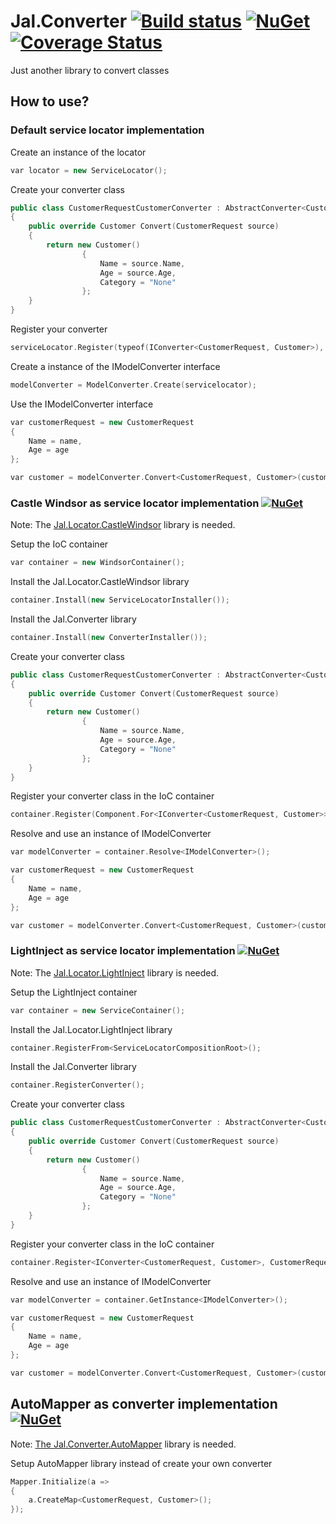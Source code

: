 # Jal.Converter [![Build status](https://ci.appveyor.com/api/projects/status/c63jmwrdr2iussdm?svg=true)](https://ci.appveyor.com/project/raulnq/jal-converter) [![NuGet](https://img.shields.io/nuget/v/Jal.Factory.svg)](https://www.nuget.org/packages/Jal.Converter) [![Coverage Status](https://coveralls.io/repos/github/raulnq/Jal.Converter/badge.svg?branch=master)](https://coveralls.io/github/raulnq/Jal.Converter?branch=master)
Just another library to convert classes

## How to use?

### Default service locator implementation

Create an instance of the locator
```c++
var locator = new ServiceLocator();
```   
Create your converter class
```c++
public class CustomerRequestCustomerConverter : AbstractConverter<CustomerRequest, Customer>
{
	public override Customer Convert(CustomerRequest source)
	{
		return new Customer()
				{
					Name = source.Name,
					Age = source.Age,
					Category = "None"
				};
	}
}
```
Register your converter
```c++
serviceLocator.Register(typeof(IConverter<CustomerRequest, Customer>), new CustomerRequestCustomerConverter());
```
Create a instance of the IModelConverter interface
```c++
modelConverter = ModelConverter.Create(servicelocator);
```    
Use the IModelConverter interface
```c++
var customerRequest = new CustomerRequest
{
	Name = name,
	Age = age
};

var customer = modelConverter.Convert<CustomerRequest, Customer>(customerRequest);  
```
### Castle Windsor as service locator implementation [![NuGet](https://img.shields.io/nuget/v/Jal.Converter.Installer.svg)](https://www.nuget.org/packages/Jal.Converter.Installer)

Note: The [Jal.Locator.CastleWindsor](https://www.nuget.org/packages/Jal.Locator.CastleWindsor/) library is needed.

Setup the IoC container
```c++
var container = new WindsorContainer();
```
Install the Jal.Locator.CastleWindsor library
```c++
container.Install(new ServiceLocatorInstaller());
```
Install the Jal.Converter library
```c++
container.Install(new ConverterInstaller());
```
Create your converter class
```c++
public class CustomerRequestCustomerConverter : AbstractConverter<CustomerRequest, Customer>
{
	public override Customer Convert(CustomerRequest source)
	{
		return new Customer()
				{
					Name = source.Name,
					Age = source.Age,
					Category = "None"
				};
	}
}
```	
Register your converter class in the IoC container
```c++
container.Register(Component.For<IConverter<CustomerRequest, Customer>>().ImplementedBy<CustomerRequestCustomerConverter>());
```
Resolve and use an instance of IModelConverter
```c++
var modelConverter = container.Resolve<IModelConverter>();

var customerRequest = new CustomerRequest
{
	Name = name,
	Age = age
};

var customer = modelConverter.Convert<CustomerRequest, Customer>(customerRequest);
```
### LightInject as service locator implementation [![NuGet](https://img.shields.io/nuget/v/Jal.Converter.LightInject.Installer.svg)](https://www.nuget.org/packages/Jal.Converter.LightInject.Installer)

Note: The [Jal.Locator.LightInject](https://www.nuget.org/packages/Jal.Locator.LightInject/) library is needed. 

Setup the LightInject container
```c++
var container = new ServiceContainer();
```
Install the Jal.Locator.LightInject library
```c++
container.RegisterFrom<ServiceLocatorCompositionRoot>();
```
Install the Jal.Converter library
```c++
container.RegisterConverter();
```
Create your converter class
```c++
public class CustomerRequestCustomerConverter : AbstractConverter<CustomerRequest, Customer>
{
	public override Customer Convert(CustomerRequest source)
	{
		return new Customer()
				{
					Name = source.Name,
					Age = source.Age,
					Category = "None"
				};
	}
}
```	
Register your converter class in the IoC container
```c++
container.Register<IConverter<CustomerRequest, Customer>, CustomerRequestCustomerConverter>();
```
Resolve and use an instance of IModelConverter
```c++
var modelConverter = container.GetInstance<IModelConverter>();

var customerRequest = new CustomerRequest
{
	Name = name,
	Age = age
};

var customer = modelConverter.Convert<CustomerRequest, Customer>(customerRequest);
```
## AutoMapper as converter implementation [![NuGet](https://img.shields.io/nuget/v/Jal.Converter.AutoMapper.svg)](https://www.nuget.org/packages/Jal.Converter.AutoMapper)

Note: [The Jal.Converter.AutoMapper](https://www.nuget.org/packages/Jal.Converter.AutoMapper/) library is needed.

Setup AutoMapper library instead of create your own converter
```c++
Mapper.Initialize(a =>
{
	a.CreateMap<CustomerRequest, Customer>();
});
```